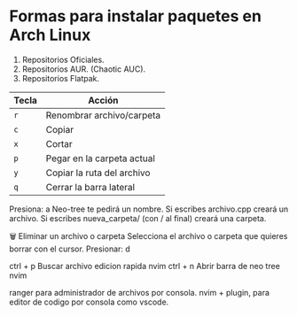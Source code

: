 # Formas para instalar paquetes en Arch Linux

1. Repositorios Oficiales.
2. Repositorios AUR. (Chaotic AUC).
3. Repositorios Flatpak.

| Tecla | Acción                     |
| ----- | -------------------------- |
| `r`   | Renombrar archivo/carpeta  |
| `c`   | Copiar                     |
| `x`   | Cortar                     |
| `p`   | Pegar en la carpeta actual |
| `y`   | Copiar la ruta del archivo |
| `q`   | Cerrar la barra lateral    |

Presiona:
a
Neo-tree te pedirá un nombre.
Si escribes archivo.cpp creará un archivo.
Si escribes nueva_carpeta/ (con / al final) creará una carpeta.

🗑️ Eliminar un archivo o carpeta
Selecciona el archivo o carpeta que quieres borrar con el cursor.
Presionar: d


ctrl + p Buscar archivo edicion rapida nvim
ctrl + n Abrir barra de neo tree nvim

ranger para administrador de archivos por consola.
nvim + plugin, para editor de codigo por consola como vscode.
